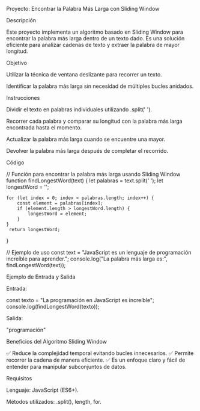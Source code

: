 Proyecto: Encontrar la Palabra Más Larga con Sliding Window

Descripción

Este proyecto implementa un algoritmo basado en Sliding Window para encontrar la palabra más larga dentro de un texto dado. Es una solución eficiente para analizar cadenas de texto y extraer la palabra de mayor longitud.

Objetivo

Utilizar la técnica de ventana deslizante para recorrer un texto.

Identificar la palabra más larga sin necesidad de múltiples bucles anidados.

Instrucciones

Dividir el texto en palabras individuales utilizando .split(' ').

Recorrer cada palabra y comparar su longitud con la palabra más larga encontrada hasta el momento.

Actualizar la palabra más larga cuando se encuentre una mayor.

Devolver la palabra más larga después de completar el recorrido.

Código

// Función para encontrar la palabra más larga usando Sliding Window
function findLongestWord(text) {
    let palabras = text.split(' ');
    let longestWord = ''; 
    
    for (let index = 0; index < palabras.length; index++) {
        const element = palabras[index];
        if (element.length > longestWord.length) {
            longestWord = element;
        }        
    }
     return longestWord;
}

// Ejemplo de uso
const text = "JavaScript es un lenguaje de programación increíble para aprender.";
console.log("La palabra más larga es:", findLongestWord(text));

Ejemplo de Entrada y Salida

Entrada:

const texto = "La programación en JavaScript es increíble";
console.log(findLongestWord(texto));

Salida:

"programación"

Beneficios del Algoritmo Sliding Window

✅ Reduce la complejidad temporal evitando bucles innecesarios.
✅ Permite recorrer la cadena de manera eficiente.
✅ Es un enfoque claro y fácil de entender para manipular subconjuntos de datos.

Requisitos

Lenguaje: JavaScript (ES6+).

Métodos utilizados: .split(), length, for.